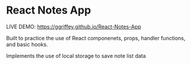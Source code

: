 # React Notes App 

LIVE DEMO: https://ggriffey.github.io/React-Notes-App

Built to practice the use of React componenets, props, handler functions, and basic hooks. 

Implements the use of local storage to save note list data

